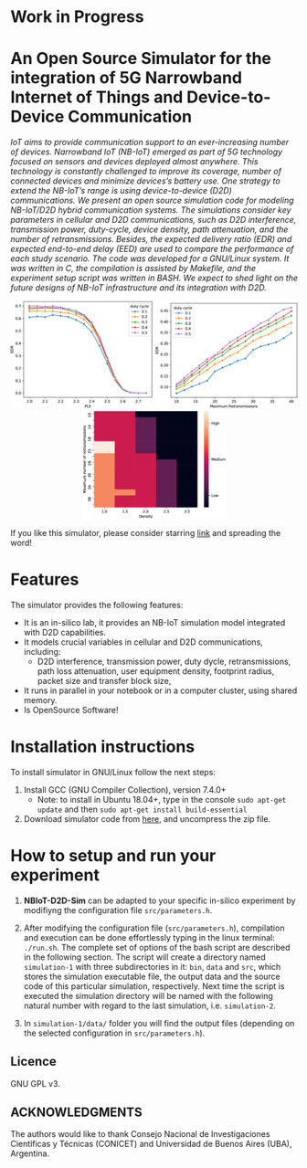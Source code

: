 # Work in Progress

# An Open Source Simulator for the integration of 5G Narrowband Internet of Things and Device-to-Device Communication

_IoT aims to provide communication support to an ever-increasing number of devices. Narrowband IoT (NB-IoT) emerged as part of 5G technology focused on sensors and devices deployed almost anywhere. This technology is constantly challenged to improve its coverage, number of connected devices and minimize devices’s battery use. One strategy to extend the NB-IoT’s range is using device-to-device (D2D) communications. 
We present an open source simulation code for modeling NB-IoT/D2D hybrid communication systems. 
The simulations consider key parameters in cellular and D2D communications, such as D2D interference, transmission power, duty-cycle, device density, path attenuation, and the number of retransmissions. 
Besides, the expected delivery ratio (EDR) and expected end-to-end delay (EED) are used to compare the performance of each study scenario.
The code was developed for a GNU/Linux system. It was written in C, the compilation is assisted by Makefile, and the experiment setup script was written in BASH.
We expect to shed light on the future designs of NB-IoT infrastructure and its integration with D2D._

<p align="center">
<img aling="center" src="suburban_edr_alpha.jpg" alt="Impact of PLE increment in the EDR and EED with different duty cycles in urban and suburban scenarios" width="250"/>
<img aling="center" src="urban_edr_tau.jpg" alt="Impact of maximum number of retransmissions in the EDR and EED for different duty cycles in urban scenario." width="250"/>
<img aling="center" src="suburban_qos_medium_d05.jpg" alt="The impact of out-of-coverage UE density and the maximum number of retransmissions on EDR and EED, for suburban scenario" width="250"/>
</p>

If you like this simulator, please consider starring [link]( "https://github.com/LICAR-UBA/NBIoT-D2D-Sim") and spreading the word!


# Features

The simulator provides the following features:

- It is an in-silico lab, it provides an NB-IoT simulation model integrated with D2D capabilities. 
- It models crucial variables in cellular and D2D communications, including:
    - D2D interference, transmission power, duty dycle, retransmissions, path loss attenuation, user equipment density, footprint radius, packet size and transfer block size,   
- It runs in parallel in your notebook or in a computer cluster, using shared memory.
- Is OpenSource Software! 
   
  
# Installation instructions

To install simulator in GNU/Linux follow the next steps:

1. Install GCC (GNU Compiler Collection), version 7.4.0+
    - Note: to install in Ubuntu 18.04+, type in the console ```sudo apt-get update``` and then ```sudo apt-get install build-essential```
2. Download simulator code from [here](https://github.com/LICAR-UBA/NBIoT-D2D-Sim/archive/master.zip "NBIoT-D2D-Sim code"), and uncompress the zip file.


# How to setup and run your experiment

1. **NBIoT-D2D-Sim** can be adapted to your specific in-silico experiment by modifiyng the configuration file ```src/parameters.h```.
  
2. After modifying the configuration file (```src/parameters.h```), compilation and execution can be done effortlessly typing in the linux terminal: ```./run.sh```. The complete set of options of the bash script are described in the following section. The script will create a directory named ```simulation-1``` with three subdirectories in it: ```bin```, ```data``` and ```src```, which stores the simulation executable file, the output data and the source code of this particular simulation, respectively. Next time the script is executed the simulation directory will be named with the following natural number with regard to the last simulation, i.e. ```simulation-2```.
  
3. In ```simulation-1/data/``` folder you will find the output files (depending on the selected configuration in ```src/parameters.h```).


## Licence

GNU GPL v3.


## ACKNOWLEDGMENTS

The authors would like to thank Consejo Nacional de Investigaciones Científicas y Técnicas (CONICET) and Universidad de Buenos Aires (UBA), Argentina.
  
  
